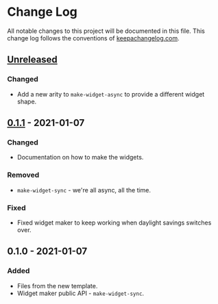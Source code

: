 # Change Log
All notable changes to this project will be documented in this file. This change log follows the conventions of [keepachangelog.com](http://keepachangelog.com/).

## [Unreleased]
### Changed
- Add a new arity to `make-widget-async` to provide a different widget shape.

## [0.1.1] - 2021-01-07
### Changed
- Documentation on how to make the widgets.

### Removed
- `make-widget-sync` - we're all async, all the time.

### Fixed
- Fixed widget maker to keep working when daylight savings switches over.

## 0.1.0 - 2021-01-07
### Added
- Files from the new template.
- Widget maker public API - `make-widget-sync`.

[Unreleased]: https://github.com/your-name/e80/compare/0.1.1...HEAD
[0.1.1]: https://github.com/your-name/e80/compare/0.1.0...0.1.1

